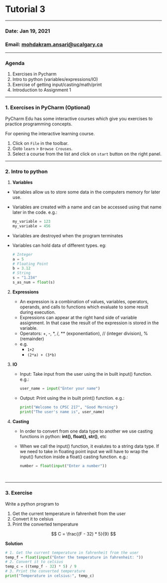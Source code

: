 # Tutorial 3

---

### Date: Jan 19, 2021

### Email: mohdakram.ansari@ucalgary.ca

---

### Agenda

1. Exercises in Pycharm
2. Intro to python (variables/expressions/IO)
3. Exercise of getting input/casting/math/print
4. Introduction to Assignment 1

---

### 1. Exercises in PyCharm (Optional)

PyCharm Edu has some interactive courses which give you exercises to practice programming concepts.

For opening the interactive learning course. 

1. Click on `File` in the toolbar. 
2. Goto `learn` > `Browse Crouses`. 
3. Select a course from the list and click on `start` button on the right panel.

---

### 2. Intro to python

1. **Variables**

  - Variables allow us to store some data in the computers memory for later use.

  - Variables are created with a name and can be accessed using that name later in the code. e.g.:

    ```python
    my_variable = 123
    my_variable = 456
    ```

  - Variables are destroyed when the program terminates

  - Variables can hold data of different types. eg:

    ```python
    # Integer 
    a = 5
    # Floating Point
    b = 3.12
    # String
    s = "1.234"
    s_as_num = float(s)
    ```

2. **Expressions**

   - An expression is a combination of values, variables, operators, operands, and calls to functions which evaluate to some result during execution.
   - Expressions can appear at the right hand side of variable assignment. In that case the result of the expression is stored in the variable.
   - Operators: +, -, *, /, ** (exponentiation), // (integer division), % (remainder)
   - e.g.
     - `1+2`
     - `(2*a) + (3*b)`

3. **IO**

   - Input: Take input from the user using the in built input() function. e.g.:

     ```python
     user_name = input("Enter your name")
     ```

   - Output: Print using the in built print() function. e.g.: 

     ```python
     print("Welcome to CPSC 217", "Good Morning")
     print("The user's name is", user_name)
     ```

4. **Casting**

   - In order to convert from one data type to another we use casting functions in python: **int(), float(), str()**, etc

   - When we call the input() function, it evalutes to a string data type. If we need to take in floating point input we will have to wrap the input() function inside a float() casting function. e.g.:

     ```python
     number = float(input("Enter a number"))
     ```


​      

---

### 3. Exercise

Write a python program to 

1. Get the current temperature in fahrenheit from the user
2. Convert it to celsius
3. Print the converted temperature

$$
C = \frac{(F - 32) * 5}{9}
$$

**Solution**

```python
# 1. Get the current temperature in fahrenheit from the user
temp_f = float(input("Enter the temperature in fahrenheit: "))
# 2. Convert it to celsius
temp_c = ((temp_f - 32) * 5) / 9
# 3. Print the converted temperature
print("Temperature in celsius:", temp_c)
```

